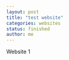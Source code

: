 ```yaml
---
layout: post
title: "test website"
categories: websites
status: finished
author: me
---
```


Website 1
